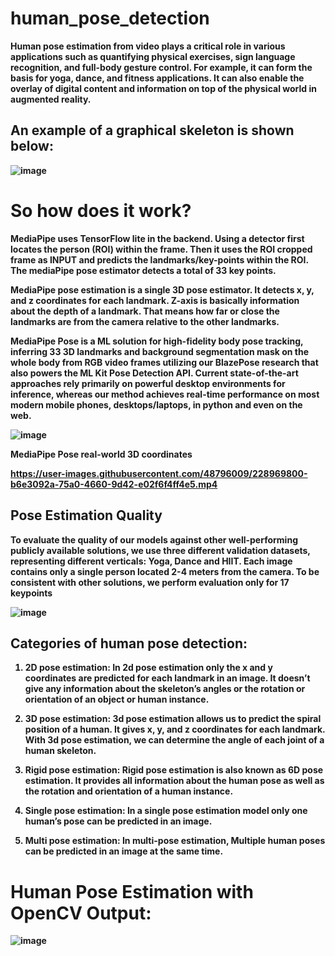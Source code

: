 # human_pose_detection

<b>Human pose estimation from video plays a critical role in various applications such as quantifying physical exercises, sign language recognition, and full-body gesture control. For example, it can form the basis for yoga, dance, and fitness applications. It can also enable the overlay of digital content and information on top of the physical world in augmented reality.

## An example of a graphical skeleton is shown below:

![image](https://user-images.githubusercontent.com/48796009/228968225-7509e39c-9d41-42f5-aed9-3387ad9eaa17.png)

# So how does it work?
<b>MediaPipe uses TensorFlow lite in the backend. Using a detector first locates the person (ROI) within the frame. Then it uses the ROI cropped frame as INPUT and predicts the landmarks/key-points within the ROI. The mediaPipe pose estimator detects a total of 33 key points.

MediaPipe pose estimation is a single 3D pose estimator. It detects x, y, and z coordinates for each landmark. Z-axis is basically information about the depth of a landmark. That means how far or close the landmarks are from the camera relative to the other landmarks.

<b>MediaPipe Pose is a ML solution for high-fidelity body pose tracking, inferring 33 3D landmarks and background segmentation mask on the whole body from RGB video frames utilizing our BlazePose research that also powers the ML Kit Pose Detection API. Current state-of-the-art approaches rely primarily on powerful desktop environments for inference, whereas our method achieves real-time performance on most modern mobile phones, desktops/laptops, in python and even on the web.

![image](https://user-images.githubusercontent.com/48796009/228968898-73de4945-1957-4656-a17a-c4180c49dbe7.png)


 MediaPipe Pose real-world 3D coordinates

https://user-images.githubusercontent.com/48796009/228969800-b6e3092a-75a0-4660-9d42-e02f6f4ff4e5.mp4



## Pose Estimation Quality

To evaluate the quality of our models against other well-performing publicly available solutions, we use three different validation datasets, representing different verticals: Yoga, Dance and HIIT. Each image contains only a single person located 2-4 meters from the camera. To be consistent with other solutions, we perform evaluation only for 17 keypoints

![image](https://user-images.githubusercontent.com/48796009/228968792-c3da1cd4-7b18-4d57-ab2c-482825deccd6.png)


## Categories of human pose detection:


1. 2D pose estimation: In 2d pose estimation only the x and y coordinates are predicted for each landmark in an image. It doesn’t give any information about the skeleton’s angles or the rotation or orientation of an object or human instance.

2. 3D pose estimation: 3d pose estimation allows us to predict the spiral position of a human. It gives x, y, and z coordinates for each landmark. With 3d pose estimation, we can determine the angle of each joint of a human skeleton.

3. Rigid pose estimation: Rigid pose estimation is also known as 6D pose estimation. It provides all information about the human pose as well as the rotation and orientation of a human instance.

4. Single pose estimation: In a single pose estimation model only one human’s pose can be predicted in an image.

5. Multi pose estimation: In multi-pose estimation, Multiple human poses can be predicted in an image at the same time.

# Human Pose Estimation with OpenCV Output:

![image](https://user-images.githubusercontent.com/48796009/228970042-859e9c76-01f5-434d-b65d-5be6c19eda36.png)
